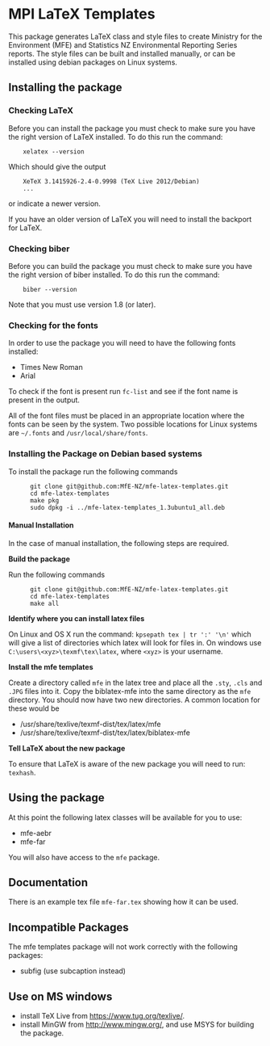 MPI LaTeX Templates
=========================

This package generates LaTeX class and style files to create Ministry for the Environment (MFE) and Statistics NZ
Environmental Reporting Series
reports. The style files can be built and installed manually, or can be installed using debian packages on
Linux systems.

## Installing the package

### Checking LaTeX
Before you can install the package you must check to make sure you
have the right version of LaTeX installed. To do this run the command:

        xelatex --version

Which should give the output

        XeTeX 3.1415926-2.4-0.9998 (TeX Live 2012/Debian)
        ...

or indicate a newer version.

If you have an older version of LaTeX you will need to install the backport for
LaTeX. 

### Checking biber
Before you can build the package you must check to make sure you
have the right version of biber installed. To do this run the command:

        biber --version

Note that you must use version 1.8 (or later). 

### Checking for the fonts

In order to use the package you will need to have the following fonts installed:

 - Times New Roman
 - Arial

To check if the font is present run `fc-list` and see if the font name is present
in the output.

All of the font files must be placed in an appropriate location 
where the fonts can be seen by the system. Two possible locations for Linux 
systems are `~/.fonts` and `/usr/local/share/fonts`.


### Installing the Package on Debian based systems

To install the package run the following commands

          git clone git@github.com:MfE-NZ/mfe-latex-templates.git
          cd mfe-latex-templates
          make pkg
          sudo dpkg -i ../mfe-latex-templates_1.3ubuntu1_all.deb


#### Manual Installation

In the case of manual installation, the following steps are required. 

**Build the package** 

Run the following commands

          git clone git@github.com:MfE-NZ/mfe-latex-templates.git
          cd mfe-latex-templates
          make all

**Identify where you can install latex files**

On Linux and OS X run the command: `kpsepath tex | tr ':' '\n'` which will give a list
of directories which latex will look for files in. On windows use 
`C:\users\<xyz>\texmf\tex\latex`, where `<xyz>` is your username.

**Install the mfe templates**

Create a directory called `mfe` in the latex tree and place all the `.sty`,
`.cls` and `.JPG` files into it. Copy the biblatex-mfe into the same directory as the 
`mfe` directory. You should now have two new directories. A common 
location for these would be 

 * /usr/share/texlive/texmf-dist/tex/latex/mfe
 * /usr/share/texlive/texmf-dist/tex/latex/biblatex-mfe

**Tell LaTeX about the new package**

To ensure that LaTeX is aware of the new package you will need to run: `texhash`.


## Using the package

At this point the following latex classes will be available for you to use:

 - mfe-aebr
 - mfe-far

You will also have access to the `mfe` package.


## Documentation

There is an example tex file `mfe-far.tex` showing how it can be used. 


## Incompatible Packages

The mfe templates package will not work correctly with the following packages:

 - subfig (use subcaption instead)


## Use on MS windows

 - install TeX Live from https://www.tug.org/texlive/.
 - install MinGW from http://www.mingw.org/, and use MSYS for building the package.
